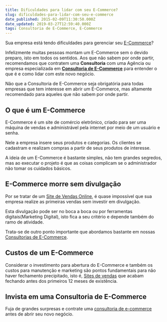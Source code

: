 ```yaml
---
title: Dificuldades para lidar com seu E-Commerce?
slug: dificuldades-para-lidar-com-seu-e-commerce
date_published: 2015-02-09T11:30:50.000Z
date_updated: 2019-03-27T12:59:40.000Z
tags: Consultoria de E-Commerce, E-Commerce
---
```


Sua empresa está tendo dificuldades para gerenciar seu [E-Commerce](https://blog.inoweb.com.br/criacao-de-loja-virtual)?

Infelizmente muitas pessoas montam um E-Commerce sem o devido preparo, isto em todos os sentidos. Aos que não sabem por onde partir, recomendamos que contratem uma **Consultoria** com uma Agência ou empresa especializada em **[Consultoria de E-Commerce](https://blog.inoweb.com.br/consultoria-de-e-commerce)** para entender o que é e como lidar com este novo negócio.

Não que a Consultoria de E-Commerce seja obrigatória para todas empresas que tem interesse em abrir um E-Commerce, mas altamente recomendado para aqueles que não sabem por onde partir.

## O que é um E-Commerce

E-Commerce é um site de comércio eletrônico, criado para ser uma máquina de vendas e administrável pela internet por meio de um usuário e senha.

Nele a empresa insere seus produtos e categorias. Os clientes se cadastram e realizam compras a partir de seus produtos de interesse.

A ideia de um E-Commerce é bastante simples, não tem grandes segredos, mas ao executar o projeto é que as coisas complicam se o administrador não tomar os cuidados básicos.

## E-Commerce morre sem divulgação

Por se tratar de um [Site de Vendas Online](https://blog.inoweb.com.br/criacao-de-loja-virtual), é quase impossível que sua empresa realize as primeiras vendas sem investir em divulgação.

Esta divulgação pode ser no boca a boca ou por ferramentas digitais(Marketing Digital), isto fica a seu critério e depende também do ramo de atividade.

Trata-se de outro ponto importante que abordamos bastante em nossas [Consultorias de E-Commerce](https://blog.inoweb.com.br/consultoria-de-e-commerce).

## Custos de um E-Commerce

Considerar o investimento para abertura do E-Commerce e também os custos para manutenção e marketing são pontos fundamentais para não haver fechamento precipitado, isto é, [Sites de vendas](https://blog.inoweb.com.br/criacao-de-loja-virtual) que acabam fechando antes dos primeiros 12 meses de existência.

## Invista em uma Consultoria de E-Commerce

Fuja de grandes surpresas e contrate uma [consultoria de e-commerce](https://blog.inoweb.com.br/criacao-de-loja-virtual) antes de abrir seu novo negócio.
